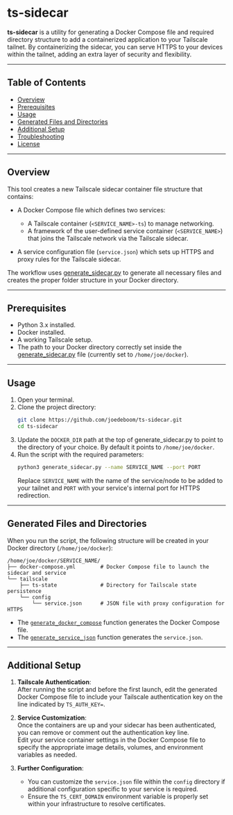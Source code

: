 # ts-sidecar

**ts-sidecar** is a utility for generating a Docker Compose file and required directory structure to add a containerized application to your Tailscale tailnet. By containerizing the sidecar, you can serve HTTPS to your devices within the tailnet, adding an extra layer of security and flexibility.

---

## Table of Contents

- [Overview](#overview)
- [Prerequisites](#prerequisites)
- [Usage](#usage)
- [Generated Files and Directories](#generated-files-and-directories)
- [Additional Setup](#additional-setup)
- [Troubleshooting](#troubleshooting)
- [License](#license)

---

## Overview

This tool creates a new Tailscale sidecar container file structure that contains:

- A Docker Compose file which defines two services:
  - A Tailscale container (`<SERVICE_NAME>-ts`) to manage networking.
  - A framework of the user-defined service container (`<SERVICE_NAME>`) that joins the Tailscale network via the Tailscale sidecar.
  
- A service configuration file (`service.json`) which sets up HTTPS and proxy rules for the Tailscale sidecar.

The workflow uses [generate_sidecar.py](generate_sidecar.py) to generate all necessary files and creates the proper folder structure in your Docker directory.

---

## Prerequisites

- Python 3.x installed.
- Docker installed.
- A working Tailscale setup.
- The path to your Docker directory correctly set inside the [generate_sidecar.py](generate_sidecar.py) file (currently set to `/home/joe/docker`).

---

## Usage

1. Open your terminal.
2. Clone the project directory:
    ```sh
    git clone https://github.com/joedeboom/ts-sidecar.git
    cd ts-sidecar
    ```
3. Update the `DOCKER_DIR` path at the top of generate_sidecar.py to point to the directory of your choice. By default it points to `/home/joe/docker`.
3. Run the script with the required parameters:
    ```sh
    python3 generate_sidecar.py --name SERVICE_NAME --port PORT
    ```
   Replace `SERVICE_NAME` with the name of the service/node to be added to your tailnet and `PORT` with your service's internal port for HTTPS redirection.

---

## Generated Files and Directories

When you run the script, the following structure will be created in your Docker directory (`/home/joe/docker`):

```
/home/joe/docker/SERVICE_NAME/
├── docker-compose.yml        # Docker Compose file to launch the sidecar and service
└── tailscale
    ├── ts-state              # Directory for Tailscale state persistence
    └── config
        └── service.json      # JSON file with proxy configuration for HTTPS
```

- The [`generate_docker_compose`](generate_sidecar.py#L8) function generates the Docker Compose file.
- The [`generate_service_json`](generate_sidecar.py#L50) function generates the `service.json`.

---

## Additional Setup

1. **Tailscale Authentication**:  
   After running the script and before the first launch, edit the generated Docker Compose file to include your Tailscale authentication key on the line indicated by `TS_AUTH_KEY=`.
   
2. **Service Customization**:  
   Once the containers are up and your sidecar has been authenticated, you can remove or comment out the authentication key line.  
   Edit your service container settings in the Docker Compose file to specify the appropriate image details, volumes, and environment variables as needed.

3. **Further Configuration**:
   - You can customize the `service.json` file within the `config` directory if additional configuration specific to your service is required.
   - Ensure the `TS_CERT_DOMAIN` environment variable is properly set within your infrastructure to resolve certificates.